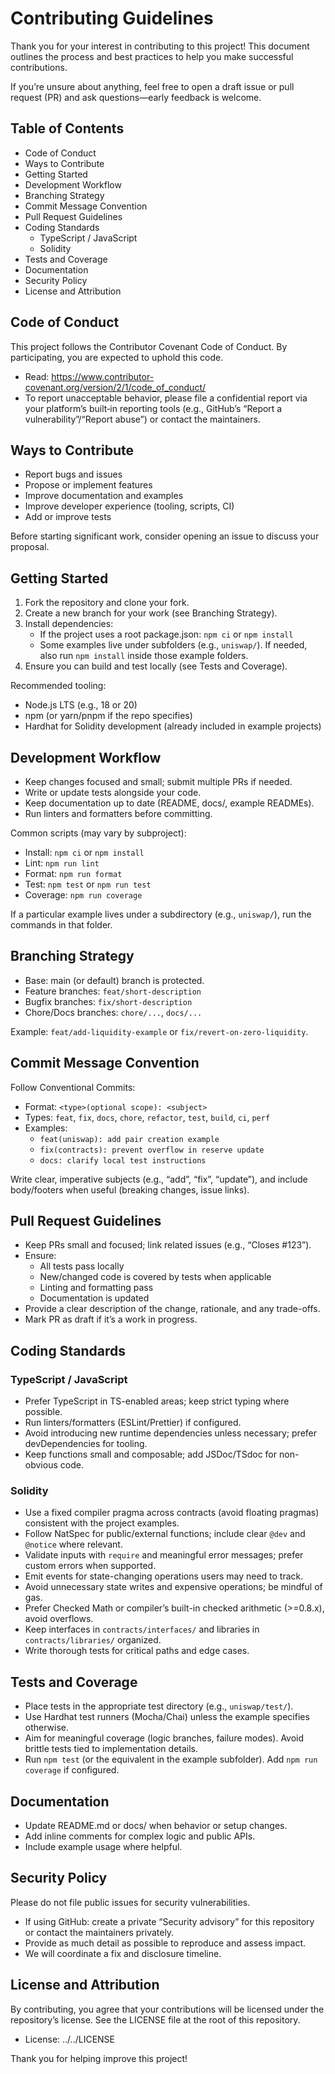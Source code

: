 # Contributing Guidelines

Thank you for your interest in contributing to this project! This document outlines the process and best practices to
help you make successful contributions.

If you’re unsure about anything, feel free to open a draft issue or pull request (PR) and ask questions—early feedback
is welcome.

## Table of Contents

- Code of Conduct
- Ways to Contribute
- Getting Started
- Development Workflow
- Branching Strategy
- Commit Message Convention
- Pull Request Guidelines
- Coding Standards
    - TypeScript / JavaScript
    - Solidity
- Tests and Coverage
- Documentation
- Security Policy
- License and Attribution

## Code of Conduct

This project follows the Contributor Covenant Code of Conduct. By participating, you are expected to uphold this code.

- Read: https://www.contributor-covenant.org/version/2/1/code_of_conduct/
- To report unacceptable behavior, please file a confidential report via your platform’s built‑in reporting tools (e.g.,
  GitHub’s “Report a vulnerability”/“Report abuse”) or contact the maintainers.

## Ways to Contribute

- Report bugs and issues
- Propose or implement features
- Improve documentation and examples
- Improve developer experience (tooling, scripts, CI)
- Add or improve tests

Before starting significant work, consider opening an issue to discuss your proposal.

## Getting Started

1. Fork the repository and clone your fork.
2. Create a new branch for your work (see Branching Strategy).
3. Install dependencies:
    - If the project uses a root package.json: `npm ci` or `npm install`
    - Some examples live under subfolders (e.g., `uniswap/`). If needed, also run `npm install` inside those example
      folders.
4. Ensure you can build and test locally (see Tests and Coverage).

Recommended tooling:

- Node.js LTS (e.g., 18 or 20)
- npm (or yarn/pnpm if the repo specifies)
- Hardhat for Solidity development (already included in example projects)

## Development Workflow

- Keep changes focused and small; submit multiple PRs if needed.
- Write or update tests alongside your code.
- Keep documentation up to date (README, docs/, example READMEs).
- Run linters and formatters before committing.

Common scripts (may vary by subproject):

- Install: `npm ci` or `npm install`
- Lint: `npm run lint`
- Format: `npm run format`
- Test: `npm test` or `npm run test`
- Coverage: `npm run coverage`

If a particular example lives under a subdirectory (e.g., `uniswap/`), run the commands in that folder.

## Branching Strategy

- Base: main (or default) branch is protected.
- Feature branches: `feat/short-description`
- Bugfix branches: `fix/short-description`
- Chore/Docs branches: `chore/...`, `docs/...`

Example: `feat/add-liquidity-example` or `fix/revert-on-zero-liquidity`.

## Commit Message Convention

Follow Conventional Commits:

- Format: `<type>(optional scope): <subject>`
- Types: `feat`, `fix`, `docs`, `chore`, `refactor`, `test`, `build`, `ci`, `perf`
- Examples:
    - `feat(uniswap): add pair creation example`
    - `fix(contracts): prevent overflow in reserve update`
    - `docs: clarify local test instructions`

Write clear, imperative subjects (e.g., “add”, “fix”, “update”), and include body/footers when useful (breaking changes,
issue links).

## Pull Request Guidelines

- Keep PRs small and focused; link related issues (e.g., “Closes #123”).
- Ensure:
    - All tests pass locally
    - New/changed code is covered by tests when applicable
    - Linting and formatting pass
    - Documentation is updated
- Provide a clear description of the change, rationale, and any trade-offs.
- Mark PR as draft if it’s a work in progress.

## Coding Standards

### TypeScript / JavaScript

- Prefer TypeScript in TS-enabled areas; keep strict typing where possible.
- Run linters/formatters (ESLint/Prettier) if configured.
- Avoid introducing new runtime dependencies unless necessary; prefer devDependencies for tooling.
- Keep functions small and composable; add JSDoc/TSdoc for non-obvious code.

### Solidity

- Use a fixed compiler pragma across contracts (avoid floating pragmas) consistent with the project examples.
- Follow NatSpec for public/external functions; include clear `@dev` and `@notice` where relevant.
- Validate inputs with `require` and meaningful error messages; prefer custom errors when supported.
- Emit events for state-changing operations users may need to track.
- Avoid unnecessary state writes and expensive operations; be mindful of gas.
- Prefer Checked Math or compiler’s built-in checked arithmetic (>=0.8.x), avoid overflows.
- Keep interfaces in `contracts/interfaces/` and libraries in `contracts/libraries/` organized.
- Write thorough tests for critical paths and edge cases.

## Tests and Coverage

- Place tests in the appropriate test directory (e.g., `uniswap/test/`).
- Use Hardhat test runners (Mocha/Chai) unless the example specifies otherwise.
- Aim for meaningful coverage (logic branches, failure modes). Avoid brittle tests tied to implementation details.
- Run `npm test` (or the equivalent in the example subfolder). Add `npm run coverage` if configured.

## Documentation

- Update README.md or docs/ when behavior or setup changes.
- Add inline comments for complex logic and public APIs.
- Include example usage where helpful.

## Security Policy

Please do not file public issues for security vulnerabilities.

- If using GitHub: create a private “Security advisory” for this repository or contact the maintainers privately.
- Provide as much detail as possible to reproduce and assess impact.
- We will coordinate a fix and disclosure timeline.

## License and Attribution

By contributing, you agree that your contributions will be licensed under the repository’s license. See the LICENSE file
at the root of this repository.

- License: ../../LICENSE

Thank you for helping improve this project!